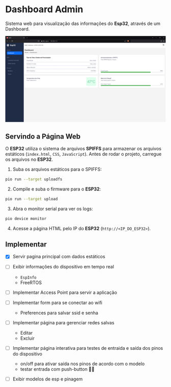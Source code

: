 # Dashboard Admin

Sistema web para visualização das informações do **Esp32**, através de um Dashboard.

![alt text](./docs/imgs/dash.png)

## Servindo a Página Web

O **ESP32** utiliza o sistema de arquivos **SPIFFS** para armazenar os arquivos estáticos (`index.html`, `CSS`, `JavaScript`). Antes de rodar o projeto, carregue os arquivos no **ESP32**.

1. Suba os arquivos estáticos para o SPIFFS:

```bash
pio run --target uploadfs
```

2. Compile e suba o firmware para o **ESP32**:

```bash
pio run --target upload
```

3. Abra o monitor serial para ver os logs:

```bash
pio device monitor
```

4. Acesse a página HTML pelo IP do **ESP32** (`http://<IP_DO_ESP32>`).

## Implementar

- [x] Servir pagina principal com dados estáticos

- [ ] Exibir informações do dispositivo em tempo real
    - `EspInfo`
    - FreeRTOS

- [ ] Implementar Access Point para servir a aplicação

- [ ] Implementar form para se conectar ao wifi
    - Preferences para salvar ssid e senha 

- [ ] Implementar página para gerenciar redes salvas
    - Editar
    - Excluir

- [ ] Implementar página interativa para testes de entraida e saída dos pinos do dispositivo
    - on/off para ativar saída nos pinos de acordo com o modelo
    - testar entrada com push-button 🤷‍♂️

- [ ] Exibir modelos de esp e pinagem